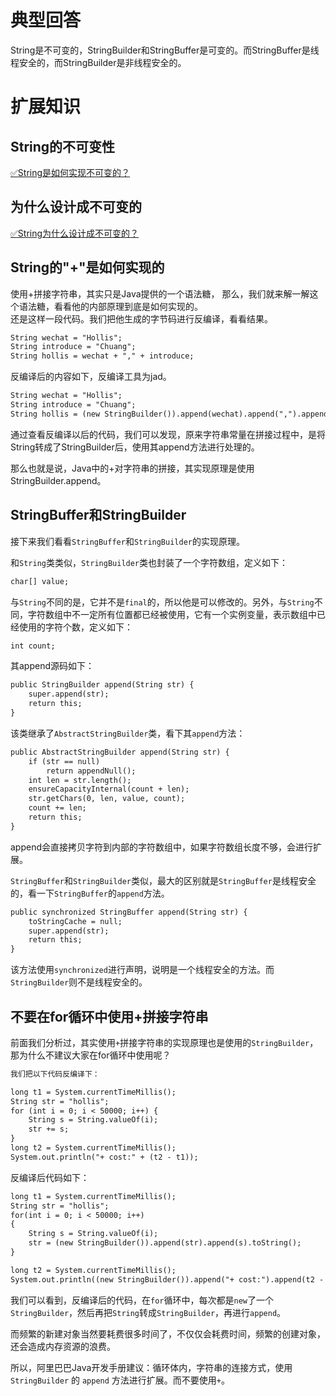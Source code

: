 # 典型回答

String是不可变的，StringBuilder和StringBuffer是可变的。而StringBuffer是线程安全的，而StringBuilder是非线程安全的。

# 扩展知识

## String的不可变性

[✅String是如何实现不可变的？](https://www.yuque.com/hollis666/fo22bm/ik9x1gx4zddllhhg?view=doc_embed)

## 为什么设计成不可变的

[✅String为什么设计成不可变的？](https://www.yuque.com/hollis666/fo22bm/hhkgh2nsrlnf2g0g?view=doc_embed)
## String的"+"是如何实现的

使用+拼接字符串，其实只是Java提供的一个语法糖， 那么，我们就来解一解这个语法糖，看看他的内部原理到底是如何实现的。<br />还是这样一段代码。我们把他生成的字节码进行反编译，看看结果。

```latex
String wechat = "Hollis";
String introduce = "Chuang";
String hollis = wechat + "," + introduce;
```

反编译后的内容如下，反编译工具为jad。

```latex
String wechat = "Hollis";
String introduce = "Chuang";
String hollis = (new StringBuilder()).append(wechat).append(",").append(introduce).toString();
```

通过查看反编译以后的代码，我们可以发现，原来字符串常量在拼接过程中，是将String转成了StringBuilder后，使用其append方法进行处理的。

那么也就是说，Java中的+对字符串的拼接，其实现原理是使用StringBuilder.append。


## StringBuffer和StringBuilder

接下来我们看看`StringBuffer`和`StringBuilder`的实现原理。

和`String`类类似，`StringBuilder`类也封装了一个字符数组，定义如下：

```latex
char[] value;
```


与`String`不同的是，它并不是`final`的，所以他是可以修改的。另外，与`String`不同，字符数组中不一定所有位置都已经被使用，它有一个实例变量，表示数组中已经使用的字符个数，定义如下：

```latex
int count;
```

其append源码如下：

```latex
public StringBuilder append(String str) {
    super.append(str);
    return this;
}
```

该类继承了`AbstractStringBuilder`类，看下其`append`方法：

```latex
public AbstractStringBuilder append(String str) {
    if (str == null)
        return appendNull();
    int len = str.length();
    ensureCapacityInternal(count + len);
    str.getChars(0, len, value, count);
    count += len;
    return this;
}
```


append会直接拷贝字符到内部的字符数组中，如果字符数组长度不够，会进行扩展。

`StringBuffer`和`StringBuilder`类似，最大的区别就是`StringBuffer`是线程安全的，看一下`StringBuffer`的`append`方法。

```latex
public synchronized StringBuffer append(String str) {
    toStringCache = null;
    super.append(str);
    return this;
}
```

该方法使用`synchronized`进行声明，说明是一个线程安全的方法。而`StringBuilder`则不是线程安全的。

## 不要在for循环中使用+拼接字符串


前面我们分析过，其实使用`+`拼接字符串的实现原理也是使用的`StringBuilder`，那为什么不建议大家在for循环中使用呢？

```latex
我们把以下代码反编译下：

long t1 = System.currentTimeMillis();
String str = "hollis";
for (int i = 0; i < 50000; i++) {
    String s = String.valueOf(i);
    str += s;
}
long t2 = System.currentTimeMillis();
System.out.println("+ cost:" + (t2 - t1));
```


反编译后代码如下：

```latex
long t1 = System.currentTimeMillis();
String str = "hollis";
for(int i = 0; i < 50000; i++)
{
    String s = String.valueOf(i);
    str = (new StringBuilder()).append(str).append(s).toString();
}

long t2 = System.currentTimeMillis();
System.out.println((new StringBuilder()).append("+ cost:").append(t2 - t1).toString());
```

我们可以看到，反编译后的代码，在`for`循环中，每次都是`new`了一个`StringBuilder`，然后再把`String`转成`StringBuilder`，再进行`append`。

而频繁的新建对象当然要耗费很多时间了，不仅仅会耗费时间，频繁的创建对象，还会造成内存资源的浪费。

所以，阿里巴巴Java开发手册建议：循环体内，字符串的连接方式，使用 `StringBuilder` 的 `append` 方法进行扩展。而不要使用`+`。
